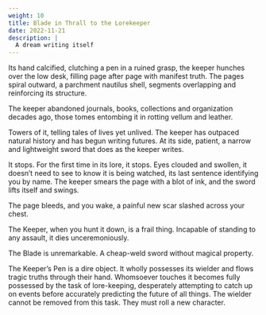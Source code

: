 ```yaml
---
weight: 10
title: Blade in Thrall to the Lorekeeper
date: 2022-11-21
description: |
  A dream writing itself
---
```

Its hand calcified, clutching a pen in a ruined grasp, the keeper hunches over the low desk, filling page after page with manifest truth. The pages spiral outward, a parchment nautilus shell, segments overlapping and reinforcing its structure. 

The keeper abandoned journals, books, collections and organization decades ago, those tomes entombing it in rotting vellum and leather. 

Towers of it, telling tales of lives yet unlived. The keeper has outpaced natural history and has begun writing futures. At its side, patient, a narrow and lightweight sword that does as the keeper writes.

It stops. For the first time in its lore, it stops. Eyes clouded and swollen, it doesn’t need to see to know it is being watched, its last sentence identifying you by name. The keeper smears the page with a blot of ink, and the sword lifts itself and swings. 

The page bleeds, and you wake, a painful new scar slashed across your chest.

The Keeper, when you hunt it down, is a frail thing. Incapable of standing to any assault, it dies unceremoniously.

The Blade is unremarkable. A cheap-weld sword without magical property.

The Keeper’s Pen is a dire object. It wholly possesses its wielder and flows tragic truths through their hand. Whomsoever touches it becomes fully possessed by the task of lore-keeping, desperately attempting to catch up on events before accurately predicting the future of all things. The wielder cannot be removed from this task. They must roll a new character.
